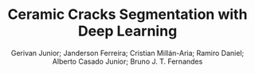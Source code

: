 ---
paperId: 13
author: Gerivan Junior; Janderson Ferreira; Cristian Millán-Aria; Ramiro Daniel; Alberto Casado Junior; Bruno J. T. Fernandes
title: Ceramic Cracks Segmentation with Deep Learning
pdf: paper_13.pdf
poster: 
pitch: 
type: Oral
topic: Deep Learning
category: Extended Abstract
link: --
conference: icml
year: 2021
tags: icml-2021
---